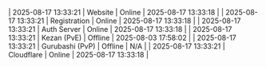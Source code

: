 | 2025-08-17 13:33:21 | Website | Online | 2025-08-17 13:33:18 |
| 2025-08-17 13:33:21 | Registration | Online | 2025-08-17 13:33:18 |
| 2025-08-17 13:33:21 | Auth Server | Online | 2025-08-17 13:33:18 |
| 2025-08-17 13:33:21 | Kezan (PvE) | Offline | 2025-08-03 17:58:02 |
| 2025-08-17 13:33:21 | Gurubashi (PvP) | Offline | N/A |
| 2025-08-17 13:33:21 | Cloudflare | Online | 2025-08-17 13:33:18 |
